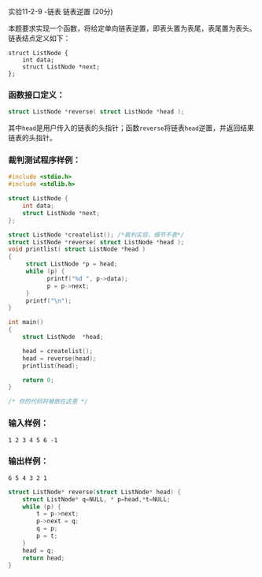 实验11-2-9 -链表 链表逆置 (20分)

本题要求实现一个函数，将给定单向链表逆置，即表头置为表尾，表尾置为表头。链表结点定义如下：

```
struct ListNode {
    int data;
    struct ListNode *next;
};
```

### 函数接口定义：

```c++
struct ListNode *reverse( struct ListNode *head );
```

其中`head`是用户传入的链表的头指针；函数`reverse`将链表`head`逆置，并返回结果链表的头指针。

### 裁判测试程序样例：

```c++
#include <stdio.h>
#include <stdlib.h>

struct ListNode {
    int data;
    struct ListNode *next;
};

struct ListNode *createlist(); /*裁判实现，细节不表*/
struct ListNode *reverse( struct ListNode *head );
void printlist( struct ListNode *head )
{
     struct ListNode *p = head;
     while (p) {
           printf("%d ", p->data);
           p = p->next;
     }
     printf("\n");
}

int main()
{
    struct ListNode  *head;

    head = createlist();
    head = reverse(head);
    printlist(head);

    return 0;
}

/* 你的代码将被嵌在这里 */
```

### 输入样例：

```in
1 2 3 4 5 6 -1
```

### 输出样例：

```out
6 5 4 3 2 1 
```



```c++
struct ListNode* reverse(struct ListNode* head) {
	struct ListNode* q=NULL, * p=head,*t=NULL;
	while (p) {
		t = p->next;
		p->next = q;
		q = p;
		p = t;
	}
	head = q;
	return head;
}
```


